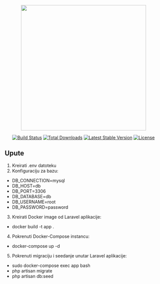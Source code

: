 <p align="center"><a href="https://laravel.com" target="_blank"><img src="https://raw.githubusercontent.com/laravel/art/master/logo-lockup/5%20SVG/2%20CMYK/1%20Full%20Color/laravel-logolockup-cmyk-red.svg" width="400"></a></p>

<p align="center">
<a href="https://travis-ci.org/laravel/framework"><img src="https://travis-ci.org/laravel/framework.svg" alt="Build Status"></a>
<a href="https://packagist.org/packages/laravel/framework"><img src="https://img.shields.io/packagist/dt/laravel/framework" alt="Total Downloads"></a>
<a href="https://packagist.org/packages/laravel/framework"><img src="https://img.shields.io/packagist/v/laravel/framework" alt="Latest Stable Version"></a>
<a href="https://packagist.org/packages/laravel/framework"><img src="https://img.shields.io/packagist/l/laravel/framework" alt="License"></a>
</p>

## Upute

1. Kreirati .env datoteku
2. Konfiguraciju za bazu:
 - DB_CONNECTION=mysql
 - DB_HOST=db
 - DB_PORT=3306
 - DB_DATABASE=db
 - DB_USERNAME=root
 - DB_PASSWORD=password
3. Kreirati Docker image od Laravel aplikacije:
 - docker build -t app .
4. Pokrenuti Docker-Compose instancu:
 - docker-compose up -d
5. Pokrenuti migraciju i seedanje unutar Laravel aplikacije:
 - sudo docker-compose exec app bash
 - php artisan migrate
 - php artisan db:seed   
